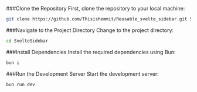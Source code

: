 ###Clone the Repository
First, clone the repository to your local machine:
```sh
git clone https://github.com/Thisishemmit/Reusable_svelte_sidebar.git SvelteSidebar/
```

###Navigate to the Project Directory
Change to the project directory:
```sh
cd SvelteSidebar
```

###Install Dependencies
Install the required dependencies using Bun:
```sh
bun i
```

###Run the Development Server
Start the development server:
```sh
bun run dev
```
